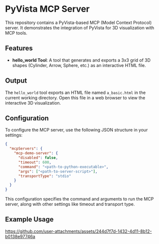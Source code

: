 # PyVista MCP Server

This repository contains a PyVista-based MCP (Model Context Protocol) server. It demonstrates the integration of PyVista for 3D visualization with MCP tools.

## Features

- **hello_world Tool**: A tool that generates and exports a 3x3 grid of 3D shapes (Cylinder, Arrow, Sphere, etc.) as an interactive HTML file.

## Output

The `hello_world` tool exports an HTML file named `a_basic.html` in the current working directory. Open this file in a web browser to view the interactive 3D visualization.

## Configuration

To configure the MCP server, use the following JSON structure in your settings:

```json
{
  "mcpServers": {
    "mcp-demo-server": {
      "disabled": false,
      "timeout": 600,
      "command": "<path-to-python-executable>",
      "args": ["<path-to-server-script>"],
      "transportType": "stdio"
    }
  }
}
```

This configuration specifies the command and arguments to run the MCP server, along with other settings like timeout and transport type.

## Example Usage

https://github.com/user-attachments/assets/244d7f7d-1432-4d11-8b12-b0138e97746a
